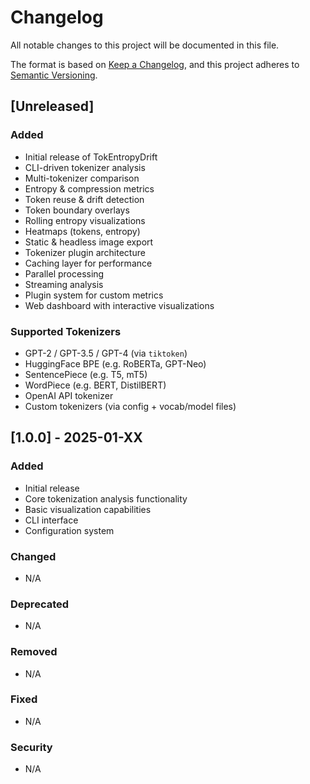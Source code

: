 # Changelog

All notable changes to this project will be documented in this file.

The format is based on [Keep a Changelog](https://keepachangelog.com/en/1.0.0/),
and this project adheres to [Semantic Versioning](https://semver.org/spec/v2.0.0.html).

## [Unreleased]

### Added
- Initial release of TokEntropyDrift
- CLI-driven tokenizer analysis
- Multi-tokenizer comparison
- Entropy & compression metrics
- Token reuse & drift detection
- Token boundary overlays
- Rolling entropy visualizations
- Heatmaps (tokens, entropy)
- Static & headless image export
- Tokenizer plugin architecture
- Caching layer for performance
- Parallel processing
- Streaming analysis
- Plugin system for custom metrics
- Web dashboard with interactive visualizations

### Supported Tokenizers
- GPT-2 / GPT-3.5 / GPT-4 (via `tiktoken`)
- HuggingFace BPE (e.g. RoBERTa, GPT-Neo)
- SentencePiece (e.g. T5, mT5)
- WordPiece (e.g. BERT, DistilBERT)
- OpenAI API tokenizer
- Custom tokenizers (via config + vocab/model files)

## [1.0.0] - 2025-01-XX

### Added
- Initial release
- Core tokenization analysis functionality
- Basic visualization capabilities
- CLI interface
- Configuration system

### Changed
- N/A

### Deprecated
- N/A

### Removed
- N/A

### Fixed
- N/A

### Security
- N/A 